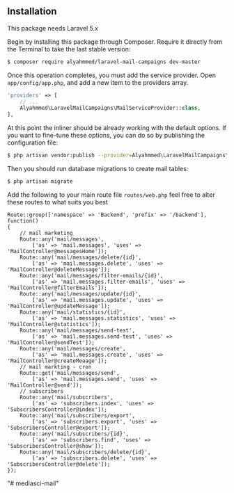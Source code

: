 ## Installation
This package needs Laravel 5.x

Begin by installing this package through Composer. Require it directly from the Terminal to take the last stable version:
```bash
$ composer require alyahmmed/laravel-mail-campaigns dev-master
```

Once this operation completes, you must add the service provider. Open `app/config/app.php`, and add a new item to the providers array.
```php
'providers' => [
    // ...
    Alyahmmed\LaravelMailCampaigns\MailServiceProvider::class,
],
```

At this point the inliner should be already working with the default options. If you want to fine-tune these options, you can do so by publishing the configuration file:
```bash
$ php artisan vendor:publish --provider=Alyahmmed\LaravelMailCampaigns\MailServiceProvider
```

Then you should run database migrations to create mail tables:
```bash
$ php artisan migrate
```

Add the following to your main route file `routes/web.php` feel free to alter these routes to what suits you best
```
Route::group(['namespace' => 'Backend', 'prefix' => '/backend'], function()
{
    // mail marketing
    Route::any('mail/messages',
        ['as' => 'mail.messages', 'uses' => 'MailController@messagesHome']);
    Route::any('mail/messages/delete/{id}',
        ['as' => 'mail.messages.delete', 'uses' => 'MailController@deleteMessage']);
    Route::any('mail/messages/filter-emails/{id}',
        ['as' => 'mail.messages.filter-emails', 'uses' => 'MailController@filterEmails']);
    Route::any('mail/messages/update/{id}',
        ['as' => 'mail.messages.update', 'uses' => 'MailController@updateMessage']);
    Route::any('mail/statistics/{id}',
        ['as' => 'mail.messages.statistics', 'uses' => 'MailController@statistics']);
    Route::any('mail/messages/send-test',
        ['as' => 'mail.messages.send-test', 'uses' => 'MailController@sendTest']);
    Route::any('mail/messages/create',
        ['as' => 'mail.messages.create', 'uses' => 'MailController@createMeaage']);
    // mail markting - cron
    Route::get('mail/messages/send',
        ['as' => 'mail.messages.send', 'uses' => 'MailController@send']);
    // subscribers
    Route::any('mail/subscribers',
        ['as' => 'subscribers.index', 'uses' => 'SubscribersController@index']);
    Route::any('mail/subscribers/export',
        ['as' => 'subscribers.export', 'uses' => 'SubscribersController@export']);
    Route::any('mail/subscribers/{id}',
        ['as' => 'subscribers.find', 'uses' => 'SubscribersController@show']);
    Route::any('mail/subscribers/delete/{id}',
        ['as' => 'subscribers.delete', 'uses' => 'SubscribersController@delete']);
});
```
"# mediasci-mail" 
